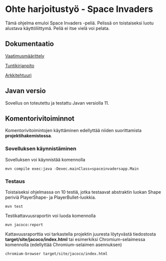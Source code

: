 # Ohte harjoitustyö - Space Invaders

Tämä ohjelma emuloi Space Invaders -peliä. Pelissä on toistaiseksi luotu alustava käyttöliittymä. Peliä ei itse vielä voi pelata.


## Dokumentaatio
[Vaatimusmäärittely](https://github.com/asianomainen/ot-harjoitustyo/blob/master/dokumentaatio/vaatimusmaarittely.md)

[Tuntikirjanpito](https://github.com/asianomainen/ot-harjoitustyo/blob/master/dokumentaatio/tuntikirjanpito.md)

[Arkkitehtuuri](https://github.com/asianomainen/ot-harjoitustyo/blob/master/dokumentaatio/arkkitehtuuri.md)

## Javan versio

Sovellus on toteutettu ja testattu Javan versiolla 11.

## Komentorivitoiminnot

Komentorivitoimintojen käyttäminen edellyttää niiden suorittamista **projektihakemistossa**.

### Sovelluksen käynnistäminen

Sovelluksen voi käynnistää komennolla

```
mvn compile exec:java -Dexec.mainClass=spaceinvadersapp.Main
```

### Testaus

Toistaiseksi ohjelmassa on 10 testiä, jotka testaavat abstraktin luokan Shape periviä PlayerShape- ja PlayerBullet-luokkia.

```
mvn test
```

Testikattavuusraportin voi luoda komennolla

```
mvn jacoco:report
```

Kattavuusraporttia voi tarkastella projektin juuresta löytyvästä tiedostosta **target/site/jacoco/index.html** tai esimerkiksi Chromium-selaimessa komennolla (edellyttää Chromium-selaimen asennuksen)

```
chromium-browser target/site/jacoco/index.html
```


